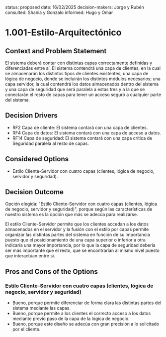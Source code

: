 status: proposed
date: 16/02/2025
decision-makers: Jorge y Rubén
consulted: Shania y Gonzalo
informed: Hugo y Omar

# 1.001-Estilo-Arquitectónico

## Context and Problem Statement

El sistema deberá contar con distintas capas correctamente definidas y diferenciadas entre sí. El sistema contendrá una capa de clientes, en la cual se almacenarán los distintos tipos de clientes existentes; una capa de lógica de negocio, donde se incluirán los distintos módulos necesarios; una capa servidor, la cual contendrá los datos almacenados dentro del sistema y una capa de seguridad que será paralela a estas tres y a la que se conectarán el resto de capas para tener un acceso seguro a cualquier parte del sistema.

## Decision Drivers

* RF2 Capa de cliente: El sistema contará con una capa de clientes.
* RF4 Capa de datos: El sistema contará con una capa de acceso a datos.
* RF14 Capa de seguridad: El sistema contará con una capa crítica de Seguridad paralela al resto de capas.

## Considered Options

* Estilo Cliente-Servidor con cuatro capas (clientes, lógica de negocio, servidor y seguridad).

## Decision Outcome

Opción elegida: "Estilo Cliente-Servidor con cuatro capas (clientes, lógica de negocio, servidor y seguridad)", porque según las características de nuestro sistema es la opción que más se adecúa para realizarse.

El estilo Cliente-Servidor permite que los clientes accedan a los datos almacenados en el servidor y la fusión con el estilo por capas permite organizar las distintas partes del sistema en función de su importancia puesto que el posicionamiento de una capa superior o inferior a otra indicaría una mayor importancia, por lo que la capa de seguridad debería ser más importante que el resto, que se encontrarían al mismo nivel puesto que interactúan entre si.

## Pros and Cons of the Options

### Estilo Cliente-Servidor con cuatro capas (clientes, lógica de negocio, servidor y seguridad)

* Bueno, porque permite diferenciar de forma clara las distintas partes del sistema mediante las capas.
* Bueno, porque permite a los clientes el correcto acceso a los datos mediante previo paso de la capa de la lógica de negocio.
* Bueno, porque este diseño se adecúa con gran precisión a lo solicitado por el cliente.
